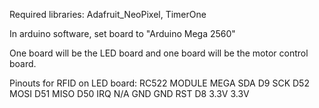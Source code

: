 Required libraries: Adafruit_NeoPixel, TimerOne

In arduino software, set board to "Arduino Mega 2560"


One board will be the LED board and one board will be the motor control board.

Pinouts for RFID on LED board:
RC522 MODULE    MEGA
SDA             D9
SCK             D52
MOSI            D51
MISO            D50
IRQ             N/A
GND             GND
RST             D8
3.3V            3.3V

